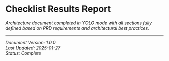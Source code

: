 # Checklist Results Report

*Architecture document completed in YOLO mode with all sections fully defined based on PRD requirements and architectural best practices.*

---

_Document Version: 1.0.0_  
_Last Updated: 2025-01-27_  
_Status: Complete_